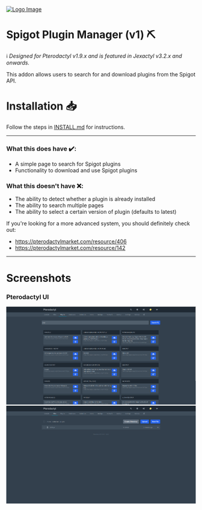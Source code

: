 [![Logo Image](https://cdn.discordapp.com/attachments/1012411945141424218/1012430446556090468/JexactylBannerBasic.jpg)](https://jexactyl.com)
# Spigot Plugin Manager (v1) ⛏️

ℹ️ *Designed for Pterodactyl v1.9.x and is featured in Jexactyl v3.2.x and onwards.*

This addon allows users to search for and download plugins from the Spigot API.

# Installation 📥
Follow the steps in [INSTALL.md](INSTALL.md) for instructions.

***

### What this does have ✔️:
- A simple page to search for Spigot plugins
- Functionality to download and use Spigot plugins

### What this doesn't have :x::
- The ability to detect whether a plugin is already installed
- The ability to search multiple pages
- The ability to select a certain version of plugin (defaults to latest)


If you're looking for a more advanced system, you should definitely check out:
- https://pterodactylmarket.com/resource/406
- https://pterodactylmarket.com/resource/142

***

# Screenshots 
### Pterodactyl UI
![image](images/pterodactyl-plugin-search.png)
![image](images/pterodactyl-file-manager.png)

